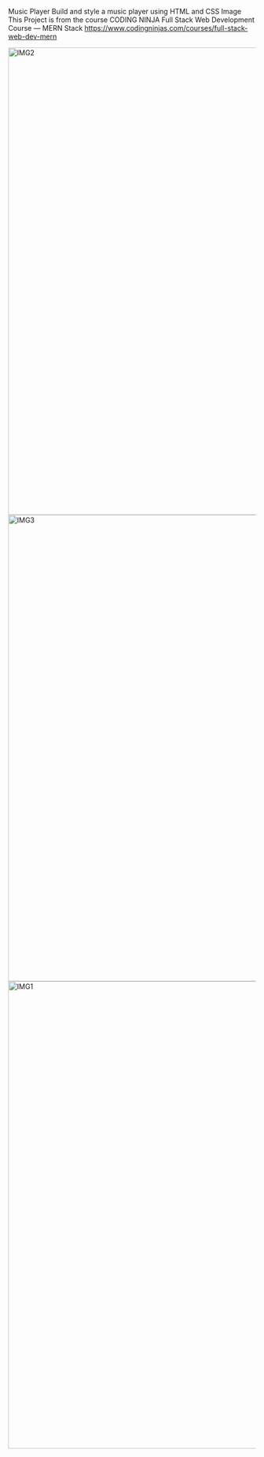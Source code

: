 
Music Player
Build and style a music player using HTML and CSS Image
This Project is from the course  CODING NINJA Full Stack Web Development Course — MERN Stack
https://www.codingninjas.com/courses/full-stack-web-dev-mern

<img width="949" alt="IMG2" src="https://user-images.githubusercontent.com/93241765/190457157-d0d44f15-1e61-4e76-a7f4-37adf4207452.png">
<img width="947" alt="IMG3" src="https://user-images.githubusercontent.com/93241765/190457168-d5e4f7af-6cb1-4b57-87e2-101fb698891f.png">
<img width="949" alt="IMG1" src="https://user-images.githubusercontent.com/93241765/190457172-e20d378d-61ea-4fe9-8814-5ec3650934b2.png">
